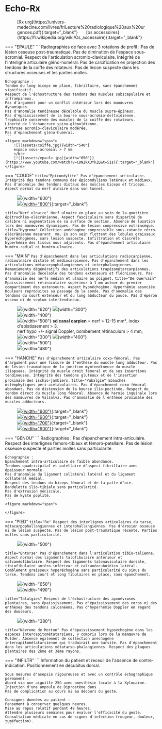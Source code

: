 # Echo-Rx

<figure markdown="span">
    [Rx urg](https://univers-medecine.com/livres/fr/Lecture%20radiologique%20aux%20urgences.pdf){:target="_blank"} &nbsp;&nbsp;&nbsp;&nbsp;&nbsp; [os accessoires](https://fr.wikipedia.org/wiki/Os_accessoire){:target="_blank"}
</figure> 

=== "EPAULE"
    ```
    Radiographies de face avec 3 rotations de profil :
    Pas de lésion osseuse post-traumatique.
    Pas de diminution de l'espace sous-acromial.
    Respect de l'articulation acromio-claviculaire.
    Intégrité de l'interligne articulaire gléno-huméral.
    Pas de calcification en projection des tendons de la coiffe des rotateurs.
    Pas de lésion suspecte dans les structures osseuses et les parties molles.

    Echographie :
    Tendon du long biceps en place, fibrillaire, sans épanchement significatif.
    Respect de l'échostructure des tendons des muscles subscapulaire et infraépineux.
    Pas d'argument pour un conflit antérieur lors des manœuvres dynamiques.
    Pas d'anomalie tendineuse décelable du muscle supra-épineux.
    Pas d'épaississement de la bourse sous-acromio-deltoïdienne.
    Trophicité conservée des muscles de la coiffe des rotateurs.
    Liberté de l'échancrure spino-glénoïdienne.
    Arthrose acromio-claviculaire modérée.
    Pas d'épanchement gléno-huméral.
    ```
    <figure markdown="span">
        ![](assets/coiffe.jpg){width="540"}
        espace sous-acromial > 7 mm  
        </br>
        [![](assets/epaule.jpg){width="650"}](https://www.youtube.com/watch?v=CDN2kX3YkZQ&t=51s){:target="_blank"}
    </figure>  
 
=== "COUDE"
    ```title="Epicondylite"
    Pas d'épanchement articulaire.
    Intégrité des tendons communs des épicondyliens latéraux et médiaux.
    Pas d'anomalie des tendons distaux des muscles biceps et triceps.
    Aspect normal du nerf ulnaire dans son tunnel.
    ```
    <figure markdown="span">
        ![](assets/epicond.jpg){width="600"}  
        [![](assets/coude.jpg){width="800"}](https://www.youtube.com/watch?v=CDN2kX3YkZQ&t=51s){:target="_blank"} 
    </figure> 
    ```title="Nerf ulnaire"
    Nerf ulnaire en place au sein de la gouttière épitrochléo-olécrânienne.
    Aspect fasciculaire sans disparité de calibre ni augmentation de sa surface de section.
    Absence de luxation lors des manœuvres dynamiques.
    Pas de lésion compressive extrinsèque.
    ```
    ```title="Hygroma"
    Collection anéchogène compressible sous-cutanée rétro-olécrânienne mesurant  mm.
    En son sein flottent des lobules graisseux hyperéchogènes, sans lésion suspecte.
    Infiltration et discrète hyperhémie des tissus mous adjacents.
    Pas d'épanchement articulaire huméro-radial ni huméro-ulnaire.
    ```
    
=== "MAIN"
    ```
    Pas d'épanchement dans les articulations radiocarpienne, radioulnaire distale et médiocarpienne.
    Pas d'épanchement dans les articulations métacarpophalangiennes et interphalangiennes.
    Remaniements dégénératifs des articulations trapézométarcarpiennes.
    Pas d'anomalie décelable des tendons extenseurs et fléchisseurs.
    Pas d'anomalie des nerfs médian et ulnaire au poignet.
    ```
    ```title="De Quervain"
    Epaississement rétinaculaire supérieur à 1 mm autour du premier compartiment des extenseurs.
    Aspect hypoéchogène. Hyperhémie associée. Douleurs reproduites au passage de la sonde.
    Pas d'anomalie des tendons du court extenseur et du long abducteur du pouce.
    Pas d'éperon osseux ni de septum intertendineux.
    ```
    <figure markdown="span">
        ![](assets/poignetdos.jpg){width="620"}
        ![](assets/extenseurs.jpg){width="300"}  
        ![](assets/carpe.jpg){width="400"}  
        ![](assets/flechisseurs.jpg){width="500"}
        **sd canal carpien** = nerf > 12-15 mm², index d'aplatissement > 3,  
        nerf hypo +/- signal Doppler, bombement rétinaculum > 4 mm, 
        ![](assets/carpien.jpg){width="300"}
        ![](assets/nerfs.jpg){width="400"}  
        ![](assets/doigtsflech.jpg){width="500"}  
        ![](assets/main.jpg){width="480"}
    </figure> 

=== "HANCHE"
    ```
    Pas d'épanchement articulaire coxo-fémoral.
    Pas d'argument pour une fissure de l'enthèse du muscle long adducteur.
    Pas de lésion traumatique de la jonction myotendineuse du muscle iliopsoas.
    Intégrité du muscle droit fémoral et de ses insertions tendineuses.
    Intégrité des tendons glutéaux et de l'insertion proximale des ischio-jambiers.
    ```
    ```title="Pubalgie"
    Ebauches ostéophytiques péri-acétabulaires.
    Pas d'épanchement coxo-fémoral abondant.
    Pas de distension de la bourse ilio-pectinée.
    Respect du tendon direct du muscle long fémoral.
    Absence de hernie inguinale lors des manœuvres de Valsalva.
    Pas d'anomalie de l'enthèse proximale des muscles adducteurs.
    ```
    <figure markdown="span">
        [![](assets/adducteurs.jpg){width="900"}](https://www.youtube.com/watch?v=CvP7ZwW3trk&list=PLGV2jHWN573djULLdIjMos1uZ1iMdevnT&index=4){:target="_blank"}  
        [![](assets/psoas.jpg){width="900"}](https://www.youtube.com/watch?v=ivN3cYggy_w&list=PLGV2jHWN573djULLdIjMos1uZ1iMdevnT&index=4){:target="_blank"}  
        [![](assets/droitfem.jpg){width="700"}](https://www.youtube.com/watch?v=JJLKE5kArb0&list=PLGV2jHWN573djULLdIjMos1uZ1iMdevnT&index=5){:target="_blank"}  
        [![](assets/latpost.jpg){width="900"}](https://www.youtube.com/watch?v=8AxHjBnEDPQ&list=PLGV2jHWN573djULLdIjMos1uZ1iMdevnT&index=6){:target="_blank"}  
    </figure>  

=== "GENOU"
    ```
    Radiographies :
    Pas d’épanchement intra-articulaire.
    Respect des interlignes fémoro-tibiaux et fémoro-patellaire.
    Pas de lésion osseuse suspecte et parties molles sans particularité.

    Echographie :
    Epanchement intra-articulaire de faible abondance.
    Tendons quadricipital et patellaire d'aspect fibrillaire avec épaisseur normale.
    Pas d'anomalie du ligament collatéral latéral et du ligament collatéral médial.
    Respect des tendons du biceps fémoral et de la patte d'oie.
    Bandelette ilio-tibiale sans particularité.
    Pas d'extrusion méniscale.
    Pas de kyste poplité.
    ```
    <figure markdown="span">
        
    </figure>  


=== "PIED"
    ```title="Rx"
    Respect des interlignes articulaires du tarse, métacarpophallangiennes et interphallangiennes.
    Pas d'érosion osseuse ni de lésion suspecte.
    Pas de lésion post-traumatique récente.
    Parties molles sans particularité.
    ```
    <figure markdown="span">
        ![](assets/piedos.jpg){width="500"}  
    </figure> 
    ```title="Entorse"
    Pas d'épanchement dans l'articulation tibio-talienne.
    Aspect normal des ligaments talofibulaire antérieur et calcanéofibulaire.
    Respect des ligaments talonaviculaire dorsale, tibiofibulaire antéro-inférieur et calcanéocuboïdien latéral.
    Comblement graisseux hyperéchogène sans particularité du sinus du tarse.
    Tendons court et long fibulaires en place, sans épanchement.
    ```
    <figure markdown="span">
        ![](assets/TAFA.jpg){width="650"}  
        ![](assets/cheville.jpg){width="490"}  
    </figure> 
    ```title="Talalgies"
    Respect de l'échostructure des aponévroses plantaires, sans épaississement.
    Pas d'épaississement des corps ni des enthèses des tendons calcanéens.
    Pas d'hyperhémie Doppler en regard des douleurs.
    ```
    <figure markdown="span">
        ![](assets/pied.jpg){width="380"}
    </figure> 
    ```title="Névrome de Morton"
    Pas d'épaississement hypoéchogène dans les espaces intercapitométatarsiens, y compris lors de la manœuvre de Mulder.
    Absence également de collection anéchogène intercapitométatarsienne qui traduirait une bursite.
    Pas d'épanchement dans les articulations métatarso-phalangiennes.
    Respect des plaques plantaires des 2ème et 3ème rayons.
    ```

=== "INFILTR"
    ```
    Information du patient et receuil de l'absence de contre-indication.
    Positionnement en décubitus dorsal.

    Sous mesures d'asepsie rigoureuses et avec un contrôle échographique permanent :
    Abord via une aiguille 25G avec anesthésie locale à la Xylocaïne.
    Injection d'une ampoule de Diprostène dans .
    Pas de complication au cours ni au décours du geste.

    Consignes données au patient :
    Pansement à conserver quelques heures.
    Mise au repos relatif pendant 48 heures.
    Attendre plusieurs semaines pour évaluer l'efficacité du geste.
    Consultation médicale en cas de signes d'infection (rougeur, douleur, tuméfaction).
    ```